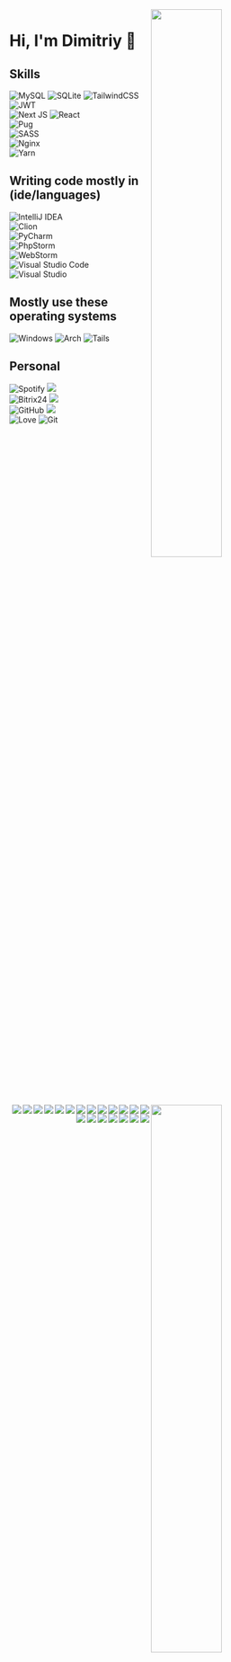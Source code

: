 <!-- Credit: https://github.com/anuraghazra/github-readme-stats -->
<img width="50%" align="right" src="https://github-readme-stats.vercel.app/api?username=ay0ks&hide_border=true&count_private=true&layout=compact&hide_title=true&show_icons=true&theme=dracula&icon_color=5194f0&bg_color=0d1117">
<img width="50%" align="right" src="https://github-readme-stats.vercel.app/api/top-langs/?username=ay0ks&hide=html&layout=compact&hide_border=true&hide_title=true&count_private=true&theme=dracula&icon_color=5194f0&bg_color=0d1117"/>

# Hi, I'm Dimitriy :wave:
## Skills
![MySQL](https://img.shields.io/badge/mysql-%2300f.svg?style=for-the-badge&logo=mysql&logoColor=white)
![SQLite](https://img.shields.io/badge/sqlite-%2307405e.svg?style=for-the-badge&logo=sqlite&logoColor=white)
![TailwindCSS](https://img.shields.io/badge/tailwindcss-%2338B2AC.svg?style=for-the-badge&logo=tailwind-css&logoColor=white)<br>
![JWT](https://img.shields.io/badge/JWT-black?style=for-the-badge&logo=JSON%20web%20tokens)<br>
![Next JS](https://img.shields.io/badge/Next-black?style=for-the-badge&logo=next.js&logoColor=white)
![React](https://img.shields.io/badge/react-%2320232a.svg?style=for-the-badge&logo=react&logoColor=%2361DAFB)<br>
![Pug](https://img.shields.io/badge/Pug-FFF?style=for-the-badge&logo=pug&logoColor=A86454)<br>
![SASS](https://img.shields.io/badge/SASS-hotpink.svg?style=for-the-badge&logo=SASS&logoColor=white)<br>
![Nginx](https://img.shields.io/badge/nginx-%23009639.svg?style=for-the-badge&logo=nginx&logoColor=white)<br>
![Yarn](https://img.shields.io/badge/yarn-%232C8EBB.svg?style=for-the-badge&logo=yarn&logoColor=white)
## Writing code mostly in (ide/languages)
![IntelliJ IDEA](https://img.shields.io/badge/IntelliJIDEA-000000.svg?style=for-the-badge&logo=intellij-idea&logoColor=white)
<img align="right" src="https://img.shields.io/badge/javascript-%23323330.svg?style=for-the-badge&logo=javascript&logoColor=%23F7DF1E"/>
<img align="right" src="https://img.shields.io/badge/typescript-%23007ACC.svg?style=for-the-badge&logo=typescript&logoColor=white"/><br>
![Clion](https://img.shields.io/badge/clion-000000?style=for-the-badge&logo=clion)
<img align="right" src="https://img.shields.io/badge/rust-%23000000.svg?style=for-the-badge&logo=rust&logoColor=white"/><br>
![PyCharm](https://img.shields.io/badge/pycharm-143?style=for-the-badge&logo=pycharm&logoColor=black&color=black&labelColor=green)
<img align="right" src="https://img.shields.io/badge/python-3670A0?style=for-the-badge&logo=python&logoColor=ffdd54"/><br>
![PhpStorm](https://img.shields.io/badge/phpstorm-143?style=for-the-badge&logo=phpstorm&logoColor=black&color=black&labelColor=darkorchid)
<img align="right" src="https://img.shields.io/badge/php-%23777BB4.svg?style=for-the-badge&logo=php&logoColor=white"/><br>
![WebStorm](https://img.shields.io/badge/webstorm-143?style=for-the-badge&logo=webstorm&logoColor=white&color=black)
<img align="right" src="https://img.shields.io/badge/css3-%231572B6.svg?style=for-the-badge&logo=css3&logoColor=white"/>
<img align="right" src="https://img.shields.io/badge/SASS-hotpink.svg?style=for-the-badge&logo=SASS&logoColor=white"/>
<img align="right" src="https://img.shields.io/badge/html5-%23E34F26.svg?style=for-the-badge&logo=html5&logoColor=white"/><br>
![Visual Studio Code](https://img.shields.io/badge/Visual%20Studio%20Code-0078d7.svg?style=for-the-badge&logo=visual-studio-code&logoColor=white)
<img align="right" src="https://img.shields.io/badge/-everything%20else-555566?style=for-the-badge"/>
<img align="right" src="https://img.shields.io/badge/markdown-%23000000.svg?style=for-the-badge&logo=markdown&logoColor=white"/><br>
![Visual Studio](https://img.shields.io/badge/Visual%20Studio-5C2D91.svg?style=for-the-badge&logo=visual-studio&logoColor=white)
<img align="right" src="https://img.shields.io/badge/c-%2300599C.svg?style=for-the-badge&logo=c&logoColor=white"/>
<img align="right" src="https://img.shields.io/badge/c++-%2300599C.svg?style=for-the-badge&logo=c%2B%2B&logoColor=white"/><br>
## Mostly use these operating systems
![Windows](https://img.shields.io/badge/Windows-0078D6?style=for-the-badge&logo=windows&logoColor=white)
![Arch](https://img.shields.io/badge/Arch%20Linux-1793D1?logo=arch-linux&logoColor=fff&style=for-the-badge)
![Tails](https://img.shields.io/badge/Tails%20-56347C?&style=for-the-badge&logo=tails&logoColor=white)
## Personal
![Spotify](https://img.shields.io/badge/Spotify-1ED760?style=for-the-badge&logo=spotify&logoColor=white)
![](https://img.shields.io/badge/-%3E-555566?style=for-the-badge)
<img align="right" src="https://img.shields.io/badge/Apple_Music-9933CC?style=for-the-badge&logo=apple-music&logoColor=white"/>
<img align="right" src="https://img.shields.io/badge/Deezer-FEAA2D?style=for-the-badge&logo=deezer&logoColor=white"/>
<img align="right" src="https://img.shields.io/badge/YouTube_Music-FF0000?style=for-the-badge&logo=youtube-music&logoColor=white"/><br>
![Bitrix24](https://img.shields.io/badge/bitrix24-cyan?&style=for-the-badge)
![](https://img.shields.io/badge/-%3E-555566?style=for-the-badge)
<img align="right" src="https://img.shields.io/badge/jira-%230A0FFF.svg?style=for-the-badge&logo=jira&logoColor=white"/>
<img align="right" src="https://img.shields.io/badge/confluence-%23172BF4.svg?style=for-the-badge&logo=confluence&logoColor=white"/>
<img align="right" src="https://img.shields.io/badge/Trello-%23026AA7.svg?style=for-the-badge&logo=Trello&logoColor=white"/><br>
![GitHub](https://img.shields.io/badge/github-%23121011.svg?style=for-the-badge&logo=github&logoColor=white)
![](https://img.shields.io/badge/-%3E-555566?style=for-the-badge)
<img align="right" src="https://img.shields.io/badge/Gitea-34495E?style=for-the-badge&logo=gitea&logoColor=5D9425"/>
<img align="right" src="https://img.shields.io/badge/gitlab-%23181717.svg?style=for-the-badge&logo=gitlab&logoColor=white"/><br>
![Love](https://img.shields.io/badge/%E2%9D%A4%EF%B8%8F-ff00ff.svg?&style=for-the-badge)
![Git](https://img.shields.io/badge/git-%23F05033.svg?style=for-the-badge&logo=git&logoColor=white)

